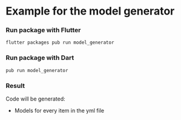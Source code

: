 # Example for the model generator

### Run package with Flutter

```
flutter packages pub run model_generator
```

### Run package with Dart

```
pub run model_generator
```

### Result

Code will be generated:

- Models for every item in the yml file